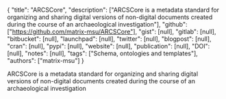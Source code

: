 {
  "title": "ARCSCore",
  "description": ["ARCSCore is a metadata standard for organizing and sharing digital versions of non-digital documents created during the course of an archaeological investigation"],
  "github": ["https://github.com/matrix-msu/ARCSCore"],
  "gist": [null],
  "gitlab": [null],
  "bitbucket": [null],
  "launchpad": [null],
  "twitter": [null],
  "blogpost": [null],
  "cran": [null],
  "pypi": [null],
  "website": [null],
  "publication": [null],
  "DOI": [null],
  "notes": [null],
  "tags": ["Schema, ontologies and templates"],
  "authors": ["matrix-msu"]
}

<!-- Generated by csv2md.R – do not edit by hand -->

ARCSCore is a metadata standard for organizing and sharing digital versions of non-digital documents created during the course of an archaeological investigation